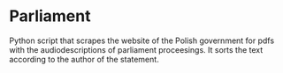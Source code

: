 # Parliament
Python script that scrapes the website of the Polish government for pdfs with the audiodescriptions of parliament proceesings. It sorts the text according to the author of the statement.
